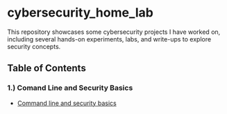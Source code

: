 # cybersecurity_home_lab

This repository showcases some cybersecurity projects I have worked on, including several hands-on experiments, labs, and write-ups to explore security concepts.

## Table of Contents

### 1.) Comand Line and Security Basics
- [Command line and security basics](projects/command_line_and_security_basics.md)